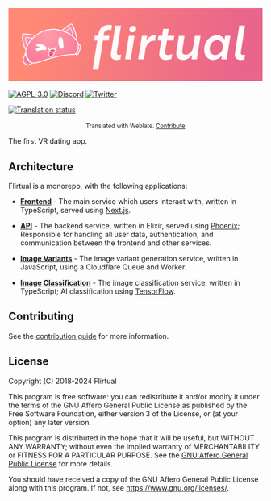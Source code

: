[![Flirtual](apps/frontend/public/images/brand/gradient.svg)](https://flirtu.al)

[![AGPL-3.0](https://img.shields.io/github/license/flirtual/flirtual?color=663366&label=%C2%A9%202018-2024%20Flirtual&logo=gnu)](LICENSE)
[![Discord](https://img.shields.io/discord/455219574036496404?color=5865f2&label=Discord&logo=discord&logoColor=5865f2&style=flat)](https://discord.gg/flirtual)
[![Twitter](https://img.shields.io/static/v1?color=1da1f2&label=Twitter&message=%40getflirtual&logo=twitter&style=flat)](https://twitter.com/getflirtual)

[![Translation status](https://hosted.weblate.org/widget/flirtual/flirtual/multi-auto.svg)](https://hosted.weblate.org/engage/flirtual/)

<div style="text-align: center"><small>Translated with Weblate. <a href="https://hosted.weblate.org/engage/flirtual/">Contribute</a></small></div>

The first VR dating app.

## Architecture
Flirtual is a monorepo, with the following applications:

* [**Frontend**](/apps/frontend/) - The main service which users interact with, written in TypeScript, served using [Next.js](https://nextjs.org/).

* [**API**](/apps/api/) - The backend service, written in Elixir, served using [Phoenix](https://phoenixframework.org/); Responsible for handling all user data, authentication, and communication between the frontend and other services.

* [**Image Variants**](/apps/image-variants/) - The image variant generation service, written in JavaScript, using a Cloudflare Queue and Worker.

* [**Image Classification**](/apps/image-classification/) - The image classification service, written in TypeScript; AI classification using [TensorFlow](https://www.tensorflow.org).

## Contributing
See the [contribution guide](/.github/CONTRIBUTING.md) for more information.

## License
Copyright (C) 2018-2024 Flirtual

This program is free software: you can redistribute it and/or modify
it under the terms of the GNU Affero General Public License as published
by the Free Software Foundation, either version 3 of the License, or
(at your option) any later version.

This program is distributed in the hope that it will be useful,
but WITHOUT ANY WARRANTY; without even the implied warranty of
MERCHANTABILITY or FITNESS FOR A PARTICULAR PURPOSE. See the
[GNU Affero General Public License](/LICENSE) for more details.

You should have received a copy of the GNU Affero General Public License
along with this program. If not, see <https://www.gnu.org/licenses/>.
